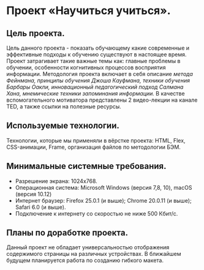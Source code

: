 # Проект «Научиться учиться».
## Цель проекта.
Цель данного проекта - показать обучающему какие современные и эффективные подходы к обучению существуют в настоящее время. 
Проект затрагивает такие важные темы как: главные проблемы в обучении, особенности когнитивных процессов восприятия информации. Методология проекта включает в себя описание *метода Фейнмана, принципы обучения Джоша Кауфмана, техники обучения Барбары Оакли, инновационный педагогический подход Салмана Хана, мнемические техники запоминания информации.* В качестве вспомогательного мотиватора представлены 2 видео-лекции нa канале TED, а также ссылки на полезные ресурсы.

## Используемые технологии.
Технологии, которые мы применяли в вёрстке проекта: HTML, Flex, СSS-анимации, Frame, организация файлов по методологии БЭМ.

## Минимальные системные требования.
* Разрешение экрана: 1024х768.
* Операционная система: Microsoft Windows (версия 7,8, 10), macOS (версия 10.12)
* Интернет браузер: Firefox 25.0.1 (и выше); Chrome 20.0.11 (и выше); Safari 6.0 (и выше).
* Подключение к интернету со скоростью не ниже 500 Кбит/с.

## Планы по доработке проекта.
Данный проект не обладает универсальностью отображения содержимого страницы на различных устройствах. В ближайшем будущем планируется работа по созданию гибкого макета. 

 
